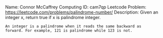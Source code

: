 Name: Connor McCaffrey
Computing ID: cam7qp
Leetcode Problem: https://leetcode.com/problems/palindrome-number/
Description: 
    Given an integer x, return true if x is palindrome integer.
    
    An integer is a palindrome when it reads the same backward as
    forward. For example, 121 is palindrome while 123 is not.